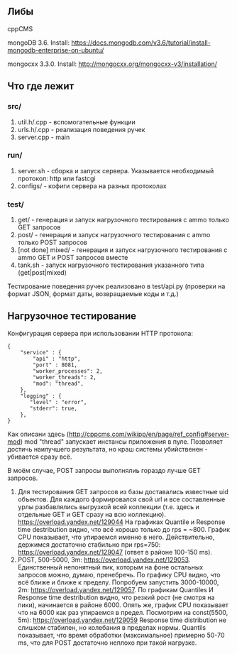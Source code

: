 ## Либы

cppCMS

mongoDB 3.6. Install: https://docs.mongodb.com/v3.6/tutorial/install-mongodb-enterprise-on-ubuntu/

mongocxx 3.3.0. Install: http://mongocxx.org/mongocxx-v3/installation/

## Что где лежит

### src/
1) util.h/.cpp - вспомогательные функции
2) urls.h/.cpp - реализация поведения ручек
3) server.cpp - main

### run/
1) server.sh - сборка и запуск сервера. Указывается необходимый протокол: http или fastcgi
2) configs/ - кофиги сервера на разных протоколах

### test/
1) get/ - генерация и запуск нагрузочного тестирования с ammo только GET запросов
2) post/ - генерация и запуск нагрузочного тестирования с ammo только POST запросов
3) [not done] mixed/ - генерация и запуск нагрузочного тестирования с ammo GET и POST запросов вместе
4) tank.sh - запуск нагрузочного тестирования указанного типа (get|post|mixed)

Тестирование поведения ручек реализовано в test/api.py (проверки на формат JSON, формат даты, возвращаемые коды и т.д.)


## Нагрузочное тестирование

Конфигурация сервера при использовании HTTP протокола:
```
{
    "service" : {
        "api" : "http",
        "port" : 8081,
        "worker_processes": 2,
        "worker_threads": 2,
        "mod": "thread",
    },
    "logging" : {  
       "level" : "error",
       "stderr": true,
    },
}

```

Как описани здесь (http://cppcms.com/wikipp/en/page/ref_config#server-mod) mod "thread" запускает инстансы приложения в пуле. Позволяет достичь наилучшего результата, но краш системы убийственен - убивается сразу всё.

В моём случае, POST запросы выполнялиь гораздо лучше GET запросов.

1) Для тестирования GET запросов из базы доставались известные uid объектов. Для каждого формировался свой url и все составленные урлы разбавлялись выгрузкой всей коллекции (т.е. здесь и отдельные GET и GET сразу на всю коллекцию). https://overload.yandex.net/129044 На графиках Quantile и Response time destribution видно, что всё хорошо только до rps = ~800. График CPU показывает, что упираемся именно в него. Действительно, держимся достаточно стабильно при rps=750: https://overload.yandex.net/129047 (ответ в районе 100-150 ms).
2) POST, 500-5000, 3m: https://overload.yandex.net/129053. Единственный непонятный пик, которым на фоне остальных запросов можно, думаю, пренебречь. По графику CPU видно, что всё ближе и ближе к пределу. Попробуем запустить 3000-10000, 2m: https://overload.yandex.net/129057. По графикам Quantiles И Response time destribution видно, что резкий рост (не смотря на пики), начинается в районе 6000. Опять же, график CPU показывает что на 6000 как раз упираемся в предел. Посмотрим на const(5500, 5m): https://overload.yandex.net/129059 Response time distribution не слишком стабилен, но колебания в пределах нормы. Quantils показывает, что время обработки (максимальное) примерно 50-70 ms, что для POST достаточно неплохо при такой нагрузке.
